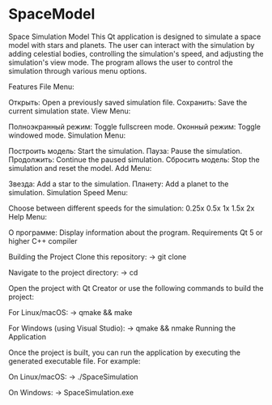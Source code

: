 # SpaceModel
Space Simulation Model
This Qt application is designed to simulate a space model with stars and planets. The user can interact with the simulation by adding celestial bodies, controlling the simulation's speed, and adjusting the simulation's view mode. The program allows the user to control the simulation through various menu options.

Features
File Menu:

Открыть: Open a previously saved simulation file.
Сохранить: Save the current simulation state.
View Menu:

Полноэкранный режим: Toggle fullscreen mode.
Оконный режим: Toggle windowed mode.
Simulation Menu:

Построить модель: Start the simulation.
Пауза: Pause the simulation.
Продолжить: Continue the paused simulation.
Сбросить модель: Stop the simulation and reset the model.
Add Menu:

Звезда: Add a star to the simulation.
Планету: Add a planet to the simulation.
Simulation Speed Menu:

Choose between different speeds for the simulation:
0.25x
0.5x
1x
1.5x
2x
Help Menu:

О программе: Display information about the program.
Requirements
Qt 5 or higher
C++ compiler

Building the Project
Clone this repository:
->  git clone <repository-url>

Navigate to the project directory:
->  cd <project-directory>

Open the project with Qt Creator or use the following commands to build the project:

For Linux/macOS:
->  qmake && make

For Windows (using Visual Studio):
->  qmake && nmake
Running the Application

Once the project is built, you can run the application by executing the generated executable file. For example:

On Linux/macOS:
->  ./SpaceSimulation

On Windows:
->  SpaceSimulation.exe
